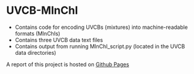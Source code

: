 # UVCB-MInChI
- Contains code for encoding UVCBs (mixtures) into machine-readable formats (MInChIs)
- Contains three UVCB data text files
- Contains output from running MInChI_script.py (located in the UVCB data directories)

A report of this project is hosted on [Github Pages](https://ninasachdev.github.io/UVCB-MInChI/)
